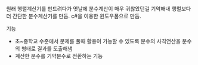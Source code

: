 원래 행렬계산기를 만드려다가 옛날에 분수계산이 매우 귀찮았던걸 기억해내 행렬보다 더 간단한 분수계산기를 만듬.
c#을 이용한 윈도우폼으로 만듬.

기능
- 초~중학교 수준에서 문제를 풀때 활용이 가능할 수 있도록 분수의 사칙연산을 분수의 형태로 결과를 도출해냄
- 계산한 분수를 기약분수로 전환하는 기능
